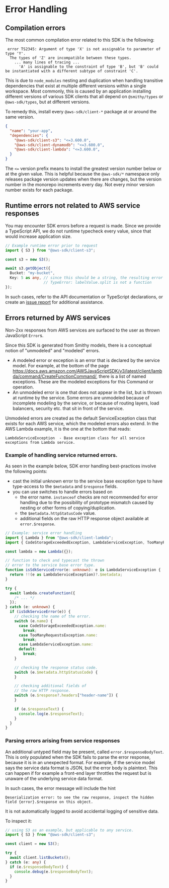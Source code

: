 # Error Handling

## Compilation errors

The most common compilation error related to this SDK is the following:

```
 error TS2345: Argument of type 'X' is not assignable to parameter of type 'Y'.
  The types of 'Z' are incompatible between these types.
    ... many lines of tracing ...
      'A' is assignable to the constraint of type 'B', but 'B' could be instantiated with a different subtype of constraint 'C'.
```

This is due to `node_modules` nesting and duplication when handling transitive dependencies that exist at multiple different versions within a single workspace. 
Most commonly, this is caused by an application installing different versions of various SDK clients that all depend on `@smithy/types` or `@aws-sdk/types`, but at different versions.

To remedy this, install every `@aws-sdk/client-*` package at or around the same version. 

```json
{
  "name": "your-app",
  "dependencies": {
    "@aws-sdk/client-s3": "<=3.600.0",
    "@aws-sdk/client-dynamodb": "<=3.600.0",
    "@aws-sdk/client-lambda": "<=3.600.0",
  }
}
```

The `<=` version prefix means to install the greatest version number below or at the given value. This is helpful because the `@aws-sdk/*` namespace
only releases package version updates when there are changes, but the version number in the monorepo increments every day. Not every minor version number exists for each package.

## Runtime errors not related to AWS service responses

You may encounter SDK errors before a request is made. Since we provide a TypeScript API, we do not runtime typecheck every value, since that would increase application size. 

```ts
// Example runtime error prior to request
import { S3 } from "@aws-sdk/client-s3";

const s3 = new S3();

await s3.getObject({
  Bucket: "my-bucket",
  Key: 5 as any, // since this should be a string, the resulting error is thrown even prior to the request being sent.
                 // TypeError: labelValue.split is not a function
});
```

In such cases, refer to the API documentation or TypeScript declarations, or create an [issue report](https://github.com/aws/aws-sdk-js-v3/issues) for additional assistance. 

## Errors returned by AWS services

Non-2xx responses from AWS services are surfaced to the user as thrown JavaScript `Error`s. 

Since this SDK is generated from Smithy models, there is a conceptual notion of "unmodeled" and "modeled" errors. 
- A modeled error or exception is an error that is declared by the service model. For example, at the bottom of the page
https://docs.aws.amazon.com/AWSJavaScriptSDK/v3/latest/client/lambda/command/CreateFunctionCommand/, there is a list of named
exceptions. These are the modeled exceptions for this Command or operation.
- An unmodeled error is one that does not appear in the list, but is thrown at runtime by the service. Some errors are unmodeled
because of incomplete modeling by the service, or because of routing layers, load balancers, security etc. that sit in front
of the service. 

Unmodeled errors are created as the default ServiceException class that exists for each AWS service, which the modeled errors also extend.
In the AWS Lambda example, it is the one at the bottom that reads: 
```
LambdaServiceException	- Base exception class for all service exceptions from Lambda service.
```

### Example of handling service returned errors.

As seen in the example below, SDK error handling best-practices involve the following points:
- cast the initial unknown error to the service base exception type to have type-access to the `$metadata` and `$response` fields.
- you can use switches to handle errors based on
  - the error name. `instanceof` checks are not recommended for error handling due to the possibility of prototype mismatch caused by nesting or other forms of copying/duplication.
  - the `$metadata.httpStatusCode` value.
  - additional fields on the raw HTTP response object available at `error.$response`.

```ts
// Example: service error handling
import { Lambda } from "@aws-sdk/client-lambda";
import { CodeStorageExceededException, LambdaServiceException, TooManyRequestsException } from "@aws-sdk/client-lambda";

const lambda = new Lambda({});

// function to check and typecast the thrown
// error to the service base error type.
function isSdkServiceError(e: unknown): e is LambdaServiceException {
  return !!(e as LambdaServiceException)?.$metadata;
}

try {
  await lambda.createFunction({
    /* ... */
  });
} catch (e: unknown) {
  if (isSdkServiceError(e)) {
    // checking the name of the error.
    switch (e.name) {
      case CodeStorageExceededException.name:
        break;
      case TooManyRequestsException.name:
        break;
      case LambdaServiceException.name:
      default:
        break;
    }

    // checking the response status code.
    switch (e.$metadata.httpStatusCode) {
    }

    // checking additional fields of
    // the raw HTTP response.
    switch (e.$response?.headers["header-name"]) {
    }

    if (e.$responseText) {
      console.log(e.$responseText);
    }
  }
}
```

### Parsing errors arising from service responses

An additional untyped field may be present, called `error.$responseBodyText`. This is only populated when the SDK fails to parse the error response, because
it is in an unexpected format. For example, if the service model says the service data format is JSON, but the error body is plaintext. 
This can happen if for example a front-end layer throttles the request but is unaware of the underlying service data format.

In such cases, the error message will include the hint
```
Deserialization error: to see the raw response, inspect the hidden field {error}.$response on this object.
```
It is not automatically logged to avoid accidental logging of sensitive data.

To inspect it:

```ts
// using S3 as an example, but applicable to any service.
import { S3 } from "@aws-sdk/client-s3";

const client = new S3();

try {
  await client.listBuckets();
} catch (e: any) {
  if (e.$responseBodyText) {
    console.debug(e.$responseBodyText);
  }
}
```

